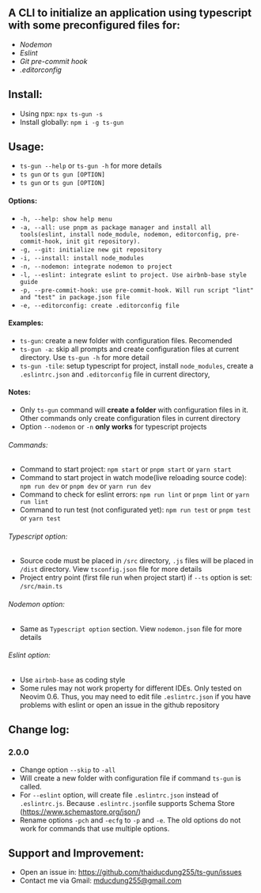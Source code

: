 ## A CLI to initialize an application using typescript with some preconfigured files for:

* *Nodemon*
* *Eslint*
* *Git pre-commit hook*
* *.editorconfig*

## Install:

* Using npx: `npx ts-gun -s`
* Install globally: `npm i -g ts-gun`

## Usage:

* `ts-gun --help` or `ts-gun -h` for more details
* `ts gun` or `ts gun [OPTION]`
* `ts gun` or `ts gun [OPTION]`

#### Options:
* `-h, --help: show help menu`
* `-a, --all: use pnpm as package manager and install all tools(eslint, install node_module, nodemon, editorconfig, pre-commit-hook, init git repository).`
* `-g, --git: initialize new git repository`
* `-i, --install: install node_modules`
* `-n, --nodemon: integrate nodemon to project`
* `-l, --eslint: integrate eslint to project. Use airbnb-base style guide`
* `-p, --pre-commit-hook: use pre-commit-hook. Will run script "lint" and "test" in package.json file`
* `-e, --editorconfig: create .editorconfig file`

#### Examples:
* `ts-gun`: create a new folder with configuration files. Recomended
* `ts-gun -a`: skip all prompts and create configuration files at current directory. Use `ts-gun -h` for more detail
* `ts-gun -tile`: setup typescript for project, install `node_modules`, create a `.eslintrc.json` and `.editorconfig` file in current directory,

#### Notes:
* Only `ts-gun` command will **create a folder** with configuration files in it. Other commands only create configuration files in current directory
* Option `--nodemon` or `-n` **only works** for typescript projects

###### Commands:
* Command to start project: `npm start` or `pnpm start` or `yarn start`
* Command to start project in watch mode(live reloading source code): `npm run dev` or `pnpm dev` or `yarn run dev`
* Command to check for eslint errors: `npm run lint` or `pnpm lint` or `yarn run lint`
* Command to run test (not configurated yet): `npm run test` or `pnpm test` or `yarn test`

###### Typescript option:
* Source code must be placed in `/src` directory, `.js` files will be placed in `/dist` directory. View `tsconfig.json` file for more details
* Project entry point (first file run when project start) if `--ts` option is set: `/src/main.ts`

###### Nodemon option:
* Same as `Typescript option` section. View `nodemon.json` file for more details

###### Eslint option:
* Use `airbnb-base` as coding style
* Some rules may not work property for different IDEs. Only tested on Neovim 0.6. Thus, you may need to edit file `.eslintrc.json` if you have problems with eslint or open an issue in the github repository

## Change log:
### 2.0.0
* Change option `--skip` to `-all`
* Will create a new folder with configuration file if command `ts-gun` is called.
* For `--eslint` option, will create file `.eslintrc.json` instead of `.eslintrc.js`. Because `.eslintrc.json`file supports Schema Store (https://www.schemastore.org/json/)
* Rename options `-pch` and `-ecfg` to `-p` and `-e`. The old options do not work for commands that use multiple options.

## Support and Improvement:
* Open an issue in: https://github.com/thaiducdung255/ts-gun/issues
* Contact me via Gmail: mducdung255@gmail.com

